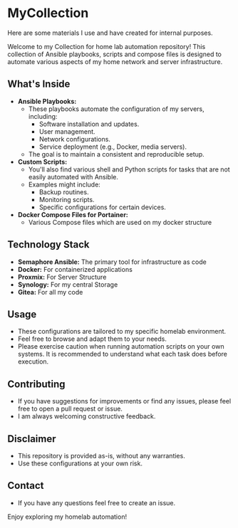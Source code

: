 # MyCollection
Here are some materials I use and have created for internal purposes.

Welcome to my Collection for home lab automation repository! This collection of Ansible playbooks, scripts and compose files is designed to automate various aspects of my home network and server infrastructure.

## What's Inside

* **Ansible Playbooks:**
    * These playbooks automate the configuration of my servers, including:
        * Software installation and updates.
        * User management.
        * Network configurations.
        * Service deployment (e.g., Docker, media servers).
    * The goal is to maintain a consistent and reproducible setup.
* **Custom Scripts:**
    * You'll also find various shell and Python scripts for tasks that are not easily automated with Ansible.
    * Examples might include:
        * Backup routines.
        * Monitoring scripts.
        * Specific configurations for certain devices.
* **Docker Compose Files for Portainer:**
    * Various Compose files which are used on my docker structure

## Technology Stack

* **Semaphore Ansible:** The primary tool for infrastructure as code
* **Docker:** For containerized applications
* **Proxmix:** For Server Structure
* **Synology:** For my central Storage
* **Gitea:** For all my code

## Usage

* These configurations are tailored to my specific homelab environment.
* Feel free to browse and adapt them to your needs.
* Please exercise caution when running automation scripts on your own systems. It is recommended to understand what each task does before execution.

## Contributing

* If you have suggestions for improvements or find any issues, please feel free to open a pull request or issue.
* I am always welcoming constructive feedback.

## Disclaimer

* This repository is provided as-is, without any warranties.
* Use these configurations at your own risk.

## Contact

* If you have any questions feel free to create an issue.

Enjoy exploring my homelab automation!